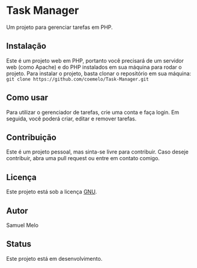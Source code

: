 # Task Manager
  Um projeto para gerenciar tarefas em PHP.

## Instalação
  Este é um projeto web em PHP, portanto você precisará de um servidor web (como Apache) e do PHP instalados em sua máquina para rodar o projeto.
  Para instalar o projeto, basta clonar o repositório em sua máquina: ``` git clone https://github.com/coemelo/Task-Manager.git ```

## Como usar
  Para utilizar o gerenciador de tarefas, crie uma conta e faça login. Em seguida, você poderá criar, editar e remover tarefas.

## Contribuição
  Este é um projeto pessoal, mas sinta-se livre para contribuir. Caso deseje contribuir, abra uma pull request ou entre em contato comigo.

## Licença
  Este projeto está sob a licença [GNU](https://www.gnu.org/licenses/gpl-3.0.pt-br.html).

## Autor
  Samuel Melo

## Status
  Este projeto está em desenvolvimento.
